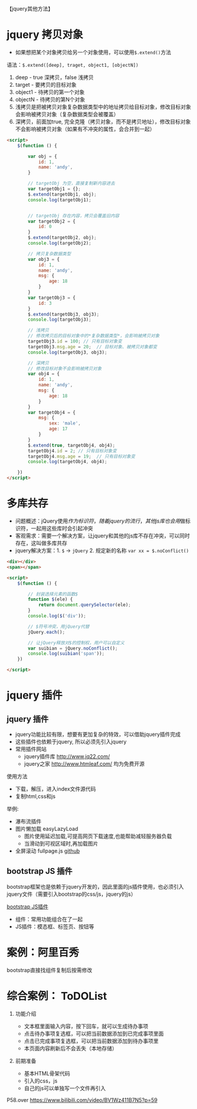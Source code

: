 【jquery其他方法】

# jquery 拷贝对象

- 如果想把某个对象拷贝给另一个对象使用，可以使用`$.extend()`方法

语法：`$.extend([deep], traget, object1, [objectN])`
1. deep - true 深拷贝，false 浅拷贝
2. target - 要拷贝的目标对象
3. object1 - 待拷贝的第一个对象
4. objectN - 待拷贝的第N个对象
5. 浅拷贝是把被拷贝对象复杂数据类型中的地址拷贝给目标对象，修改目标对象会影响被拷贝对象（复杂数据类型会被覆盖）
6. 深拷贝，前面加true, 完全克隆（拷贝对象，而不是拷贝地址），修改目标对象不会影响被拷贝对象（如果有不冲突的属性，会合并到一起）

```html
<script>
	$(function () {

		var obj = {
			id: 1,
			name: 'andy',
		}

		// targetObj 为空，直接复制新内容进去
		var targetObj1 = {};
		$.extend(targetObj1, obj);
		console.log(targetObj1);


		// targetObj 存在内容，拷贝会覆盖旧内容
		var targetObj2 = {
			id: 0
		}
		$.extend(targetObj2, obj);
		console.log(targetObj2);

		// 拷贝复杂数据类型
		var obj3 = {
			id: 1,
			name: 'andy',
			msg: {
				age: 18
			}
		}
		var targetObj3 = {
			id: 3
		}
		$.extend(targetObj3, obj3);
		console.log(targetObj3);

		// 浅拷贝
		// 修改拷贝后的目标对象中的*复杂数据类型*，会影响被拷贝对象
		targetObj3.id = 100; // 只有目标对象变
		targetObj3.msg.age = 20;  // 目标对象、被拷贝对象都变
		console.log(targetObj3, obj3);

		// 深拷贝
		// 修改目标对象不会影响被拷贝对象
		var obj4 = {
			id: 1,
			name: 'andy',
			msg: {
				age: 18
			}
		}
		var targetObj4 = {
			msg: {
				sex: 'male',
				age: 17
			}
		}
		$.extend(true, targetObj4, obj4);
		targetObj4.id = 2; // 只有目标对象变
		targetObj4.msg.age = 19;  // 只有目标对象变
		console.log(targetObj4, obj4);

	})
</script>
```

# 多库共存

- 问题概述：jQuery使用$作为标识符，随着jquery的流行，其他js库也会用$做标识符，一起用这些库时会引起冲突
- 客观需求：需要一个解决方案，让jquery和其他的js库不存在冲突，可以同时存在，这叫做多库共存
- jquery解决方案：1. `$` -> `jQuery` 2. 规定新的名称 `var xx = $.noConflict()`

```html
<div></div>
<span></span>

<script>
	$(function () {

		// 封装选择元素的函数$
		function $(ele) {
			return document.querySelector(ele);
		}
		console.log($('div'));

		// $符号冲突，用jQuery代替
		jQuery.each();  

		// 让jQuery释放对$的控制权，用户可以自定义
		var suibian = jQuery.noConflict();   
		console.log(suibian('span'));
	})

</script>
```

# jquery 插件

## jquery 插件

- jquery功能比较有限，想要有更加复杂的特效，可以借助jquery插件完成
- 这些插件也依赖于jquery, 所以必须先引入jquery
- 常用插件网站
  - jquery插件库 http://www.jq22.com/
  - jquery之家 http://www.htmleaf.com/ 均为免费开源


使用方法
- 下载，解压，进入index文件源代码
- 复制html,css和js

举例:
- 瀑布流插件
- 图片懒加载 easyLazyLoad
  - 图片使用延迟加载,可提高网页下载速度,也能帮助减轻服务器负载
  - 当滑动到可视区域时,再加载图片
- 全屏滚动 fullpage.js [github](https://github.com/alvarotrigo/fullPage.js/tree/master/lang/chinese#fullpagejs)
 
## bootstrap JS 插件

bootstrap框架也是依赖于jquery开发的，因此里面的js插件使用，也必须引入jquery文件（需要引入bootstrap的css/js，jquery的js）

[bootstrap JS插件](https://v3.bootcss.com/javascript/)
- 组件：常用功能组合在了一起
- JS插件：模态框、标签页、按钮等

# 案例：阿里百秀

bootstrap直接找组件复制后按需修改

# 综合案例： ToDOList

1. 功能介绍
   - 文本框里面输入内容，按下回车，就可以生成待办事项
   - 点击待办事项复选框，可以把当前数据添加到已完成事项里面
   - 点击已完成事项复选框，可以把当前数据添加到待办事项里
   - 本页面内容刷新后不会丢失（本地存储）

2. 前期准备
   - 基本HTML骨架代码
   - 引入的css，js
   - 自己的js可以单独写一个文件再引入
  

P58.over
https://www.bilibili.com/video/BV1Wz411B7N5?p=59